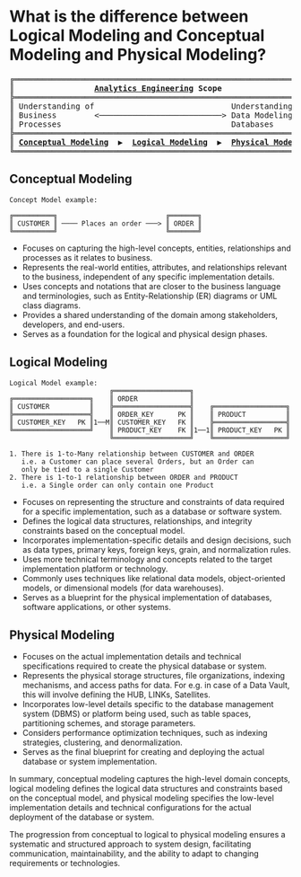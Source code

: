 # What is the difference between Logical Modeling and Conceptual Modeling and Physical Modeling?



<pre>
╔════════════════════════════════════════════════════════════════╗
║                 <a href="https://analyticsengineering.net/mailman/listinfo/wranglers"><b>Analytics Engineering</b></a> <b>Scope</b>                    ║
╠════════════════════════════════════════════════════════════════╣  
║ Understanding of                             Understanding of  ║
║ Business        <──────────────────────────> Data Modeling and ║
║ Processes                                    Databases         ║
╠════════════════════════════════════════════════════════════════╣
║ <a href="#conceptual-modeling"><b>Conceptual Modeling</b></a>  <b>▶</b>  <a href="#logical-modeling"><b>Logical Modeling</b></a>  <b>▶</b>  <a href="#physical-modeling"><b>Physical Modeling</b></a> ║
╚════════════════════════════════════════════════════════════════╝
</pre>

## Conceptual Modeling

```
Concept Model example:

╔══════════╗                           ╔═══════╗
║ CUSTOMER ║ ──── Places an order ───> ║ ORDER ║
╚══════════╝                           ╚═══════╝
```

- Focuses on capturing the high-level concepts, entities, relationships and processes as it relates to business.
- Represents the real-world entities, attributes, and relationships relevant to the business, independent of any specific implementation details.
- Uses concepts and notations that are closer to the business language and terminologies, such as Entity-Relationship (ER) diagrams or UML class diagrams.
- Provides a shared understanding of the domain among stakeholders, developers, and end-users.
- Serves as a foundation for the logical and physical design phases.

## Logical Modeling

```
Logical Model example:
                         ╔═══════════════════╗
╔═══════════════════╗    ║ ORDER             ║
║ CUSTOMER          ║    ╠═══════════════════╣    ╔══════════════════╗
╠═══════════════════╣    ║ ORDER_KEY      PK ║    ║ PRODUCT          ║
║ CUSTOMER_KEY   PK ║1──M║ CUSTOMER_KEY   FK ║    ╠══════════════════╣
╚═══════════════════╝    ║ PRODUCT_KEY    FK ║1──1║ PRODUCT_KEY   PK ║               
                         ╚═══════════════════╝    ╚══════════════════╝

1. There is 1-to-Many relationship between CUSTOMER and ORDER
   i.e. a Customer can place several Orders, but an Order can
   only be tied to a single Customer
2. There is 1-to-1 relationship between ORDER and PRODUCT
   i.e. a Single order can only contain one Product

```
- Focuses on representing the structure and constraints of data required for a specific implementation, such as a database or software system.
- Defines the logical data structures, relationships, and integrity constraints based on the conceptual model.
- Incorporates implementation-specific details and design decisions, such as data types, primary keys, foreign keys, grain, and normalization rules.
- Uses more technical terminology and concepts related to the target implementation platform or technology.
- Commonly uses techniques like relational data models, object-oriented models, or dimensional models (for data warehouses).
- Serves as a blueprint for the physical implementation of databases, software applications, or other systems.

## Physical Modeling
- Focuses on the actual implementation details and technical specifications required to create the physical database or system. 
- Represents the physical storage structures, file organizations, indexing mechanisms, and access paths for data. For e.g. in case of a Data Vault, this will involve defining the HUB, LINKs, Satellites.
- Incorporates low-level details specific to the database management system (DBMS) or platform being used, such as table spaces, partitioning schemes, and storage parameters.
- Considers performance optimization techniques, such as indexing strategies, clustering, and denormalization.
- Serves as the final blueprint for creating and deploying the actual database or system implementation.

In summary, conceptual modeling captures the high-level domain concepts, logical modeling defines the logical data structures and constraints based on the conceptual model, and physical modeling specifies the low-level implementation details and technical configurations for the actual deployment of the database or system.

The progression from conceptual to logical to physical modeling ensures a systematic and structured approach to system design, facilitating communication, maintainability, and the ability to adapt to changing requirements or technologies.
